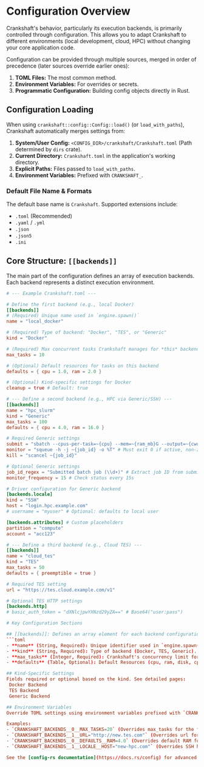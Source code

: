 # Configuration Overview

Crankshaft's behavior, particularly its execution backends, is primarily controlled through configuration. This allows you to adapt Crankshaft to different environments (local development, cloud, HPC) without changing your core application code.

Configuration can be provided through multiple sources, merged in order of precedence (later sources override earlier ones):

1.  **TOML Files:** The most common method.
2.  **Environment Variables:** For overrides or secrets.
3.  **Programmatic Configuration:** Building config objects directly in Rust.

## Configuration Loading

When using `crankshaft::config::Config::load()` (or `load_with_paths`), Crankshaft automatically merges settings from:

1.  **System/User Config:** `<CONFIG_DIR>/crankshaft/Crankshaft.toml` (Path determined by `dirs` crate).
2.  **Current Directory:** `Crankshaft.toml` in the application's working directory.
3.  **Explicit Paths:** Files passed to `load_with_paths`.
4.  **Environment Variables:** Prefixed with `CRANKSHAFT_`.

### Default File Name & Formats

The default base name is `Crankshaft`. Supported extensions include:

*   `.toml` (Recommended)
*   `.yaml` / `.yml`
*   `.json`
*   `.json5`
*   `.ini`

## Core Structure: `[[backends]]`

The main part of the configuration defines an array of execution backends. Each backend represents a distinct execution environment.

```toml
# --- Example Crankshaft.toml ---

# Define the first backend (e.g., local Docker)
[[backends]]
# (Required) Unique name used in `engine.spawn()`
name = "local_docker"

# (Required) Type of backend: "Docker", "TES", or "Generic"
kind = "Docker"

# (Required) Max concurrent tasks Crankshaft manages for *this* backend
max_tasks = 10

# (Optional) Default resources for tasks on this backend
defaults = { cpu = 1.0, ram = 2.0 }

# (Optional) Kind-specific settings for Docker
cleanup = true # Default: true

# --- Define a second backend (e.g., HPC via Generic/SSH) ---
[[backends]]
name = "hpc_slurm"
kind = "Generic"
max_tasks = 100
defaults = { cpu = 4.0, ram = 16.0 }

# Required Generic settings
submit = "sbatch --cpus-per-task=~{cpu} --mem=~{ram_mb}G --output=~{cwd}/slurm-%j.out --wrap='~{command}'"
monitor = "squeue -h -j ~{job_id} -o %T" # Must exit 0 if active, non-zero if finished
kill = "scancel ~{job_id}"

# Optional Generic settings
job_id_regex = "Submitted batch job (\\d+)" # Extract job ID from submit stdout
monitor_frequency = 15 # Check status every 15s

# Driver configuration for Generic backend
[backends.locale]
kind = "SSH"
host = "login.hpc.example.com"
# username = "myuser" # Optional: defaults to local user

[backends.attributes] # Custom placeholders
partition = "compute"
account = "acc123"

# --- Define a third backend (e.g., Cloud TES) ---
[[backends]]
name = "cloud_tes"
kind = "TES"
max_tasks = 50
defaults = { preemptible = true }

# Required TES setting
url = "https://tes.cloud.example.com/v1"

# Optional TES HTTP settings
[backends.http]
# basic_auth_token = "dXNlcjpwYXNzd29yZA==" # Base64("user:pass")

# Key Configuration Sections

## [[backends]]: Defines an array element for each backend configuration
```toml
- **name** (String, Required): Unique identifier used in `engine.spawn("name", ...)`.
- **kind** (String, Required): Type of backend (Docker, TES, Generic). Determines other relevant fields.
- **max_tasks** (Integer, Required): Crankshaft's concurrency limit for this specific backend. Prevents overwhelming the backend API/scheduler.
- **defaults** (Table, Optional): Default Resources (cpu, ram, disk, cpu_limit, ram_limit, preemptible). Task-specific resources override these.

## Kind-Specific Settings
Fields required or optional based on the kind. See detailed pages:
 Docker Backend
 TES Backend
 Generic Backend

## Environment Variables
Override TOML settings using environment variables prefixed with `CRANKSHAFT_`. Use double underscores (`__`) for nesting and array indices (starting from 0).

Examples:
- `CRANKSHAFT_BACKENDS__0__MAX_TASKS=20` (Overrides max_tasks for the first backend in the array).
- `CRANKSHAFT_BACKENDS__1__URL="http://new.tes.com"` (Overrides url for the second backend).
- `CRANKSHAFT_BACKENDS__0__DEFAULTS__RAM=4.0` (Overrides default RAM for the first backend).
- `CRANKSHAFT_BACKENDS__1__LOCALE__HOST="new-hpc.com"` (Overrides SSH host for the second backend, assuming it's Generic).

See the [config-rs documentation](https://docs.rs/config) for advanced mapping details.
